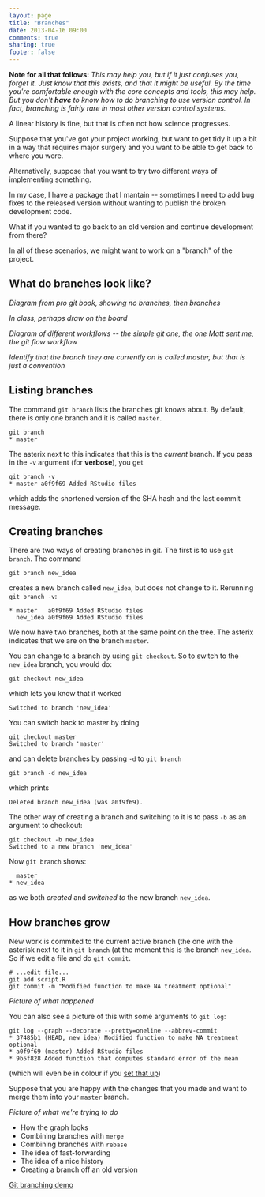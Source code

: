 ```yaml
---
layout: page
title: "Branches"
date: 2013-04-16 09:00
comments: true
sharing: true
footer: false
---
```


**Note for all that follows:** *This may help you, but if it just
confuses you, forget it.  Just know that this exists, and that it
might be useful.  By the time you're comfortable enough with the core
concepts and tools, this may help.  But you don't **have** to know how
to do branching to use version control.  In fact, branching is fairly
rare in most other version control systems.*

A linear history is fine, but that is often not how science
progresses.

Suppose that you've got your project working, but want to get tidy it
up a bit in a way that requires major surgery and you want to be able
to get back to where you were.

Alternatively, suppose that you want to try two different ways of
implementing something.

In my case, I have a package that I mantain -- sometimes I need to add
bug fixes to the released version without wanting to publish the
broken development code.

What if you wanted to go back to an old version and continue
development from there?

In all of these scenarios, we might want to work on a "branch" of the
project.

## What do branches look like?

*Diagram from pro git book, showing no branches, then branches*

*In class, perhaps draw on the board*

*Diagram of different workflows -- the simple git one, the one Matt
 sent me, the git flow workflow*

*Identify that the branch they are currently on is called master, but
 that is just a convention*
 
## Listing branches

The command `git branch` lists the branches git knows about.  By
default, there is only one branch and it is called `master`.

```
git branch
* master
```

The asterix next to this indicates that this is the *current* branch.
If you pass in the `-v` argument (for **verbose**), you get

```
git branch -v
* master a0f9f69 Added RStudio files
```

which adds the shortened version of the SHA hash and the last commit
message.

## Creating branches

There are two ways of creating branches in git.  The first is to use
`git branch`.  The command 

```
git branch new_idea
```

creates a new branch called `new_idea`, but does not change to it.
Rerunning `git branch -v`:

```
* master   a0f9f69 Added RStudio files
  new_idea a0f9f69 Added RStudio files
```

We now have two branches, both at the same point on the tree.  The
asterix indicates that we are on the branch `master`.

You can change to a branch by using `git checkout`.  So to switch to
the `new_idea` branch, you would do:

```
git checkout new_idea
```

which lets you know that it worked

```
Switched to branch 'new_idea'
```

You can switch back to master by doing

```
git checkout master
Switched to branch 'master'
```

and can delete branches by passing `-d` to `git branch`

```
git branch -d new_idea
```

which prints

```
Deleted branch new_idea (was a0f9f69).
```

The other way of creating a branch and switching to it is to pass `-b`
as an argument to checkout:

```
git checkout -b new_idea
Switched to a new branch 'new_idea'
```

Now `git branch` shows:

```
  master
* new_idea
```

as we both *created* and *switched to* the new branch `new_idea`.

## How branches grow

New work is commited to the current active branch (the one with the
asterisk next to it in `git branch` (at the moment this is the branch
`new_idea`.  So if we edit a file and do `git commit`.

```
# ...edit file...
git add script.R
git commit -m "Modified function to make NA treatment optional"
```

*Picture of what happened*

You can also see a picture of this with some arguments to `git log`:

```
git log --graph --decorate --pretty=oneline --abbrev-commit
* 37485b1 (HEAD, new_idea) Modified function to make NA treatment optional
* a0f9f69 (master) Added RStudio files
* 9b5f828 Added function that computes standard error of the mean
```

(which will even be in colour if you [set that up](setup.html#Colour))

Suppose that you are happy with the changes that you made and want to
merge them into your `master` branch.

*Picture of what we're trying to do*





* How the graph looks
* Combining branches with `merge`
* Combining branches with `rebase`
* The idea of fast-forwarding
* The idea of a nice history
* Creating a branch off an old version

[Git branching demo](http://pcottle.github.io/learnGitBranching/?NODEMO)



